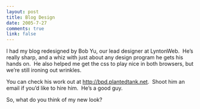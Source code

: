 ```yaml
--- 
layout: post
title: Blog Design
date: 2005-7-27
comments: true
link: false
---
```

<p>I had my blog redesigned by Bob Yu, our lead designer at LyntonWeb.&nbsp; He&rsquo;s really sharp, and a whiz with just about any design program he gets his hands on.&nbsp; He also helped me get the css to play nice in both browsers, but we&rsquo;re still ironing out wrinkles.</p><p>You can check his work out at <a href="http://bpd.plantedtank.net/" target="_blank">http://bpd.plantedtank.net</a>.&nbsp; Shoot him an email if you&rsquo;d like to hire him.&nbsp; He&rsquo;s a good guy.</p><p>So, what do you think of my new look?</p>
